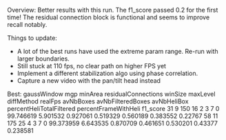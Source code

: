 Overview:
Better results with this run. The f1_score passed 0.2 for the first time!
The residual connection block is functional and seems to improve recall notably.

Things to update:
- A lot of the best runs have used the extreme param range. Re-run with larger boundaries.
- Still stuck at 110 fps, no clear path on higher FPS yet
- Implement a different stabilization algo using phase correlation.
- Capture a new video with the pan/tilt head instead

Best:
gaussWindow 	mgp 	minArea 	residualConnections 	winSize 	maxLevel 	diffMethod 	realFps 	avNbBoxes 	avNbFilteredBoxes 	avNbHeliBox 	percentHeliTotalFiltered 	percentFrameWithHeli 	f1_score
31 	9 	150 	16 	2 	3 	7 	0 	99.746619 	5.901532 	0.927061 	0.519329 	0.560189 	0.383552 	0.22767
58 	11 	175 	25 	4 	3 	7 	0 	99.373959 	6.643535 	0.870709 	0.461651 	0.530201 	0.43377 	0.238581
